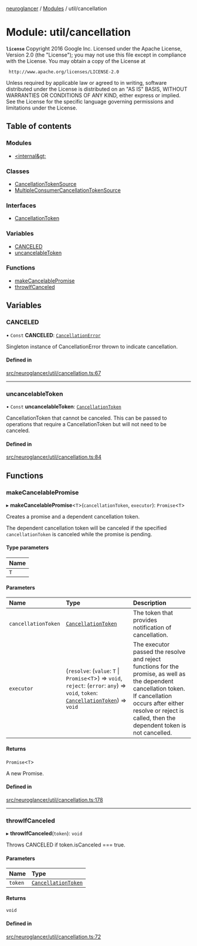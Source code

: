 [neuroglancer](../README.md) / [Modules](../modules.md) / util/cancellation

# Module: util/cancellation

**`license`**
Copyright 2016 Google Inc.
Licensed under the Apache License, Version 2.0 (the "License");
you may not use this file except in compliance with the License.
You may obtain a copy of the License at

     http://www.apache.org/licenses/LICENSE-2.0

Unless required by applicable law or agreed to in writing, software
distributed under the License is distributed on an "AS IS" BASIS,
WITHOUT WARRANTIES OR CONDITIONS OF ANY KIND, either express or implied.
See the License for the specific language governing permissions and
limitations under the License.

## Table of contents

### Modules

- [&lt;internal\&gt;](util_cancellation._internal_.md)

### Classes

- [CancellationTokenSource](../classes/util_cancellation.CancellationTokenSource.md)
- [MultipleConsumerCancellationTokenSource](../classes/util_cancellation.MultipleConsumerCancellationTokenSource.md)

### Interfaces

- [CancellationToken](../interfaces/util_cancellation.CancellationToken.md)

### Variables

- [CANCELED](util_cancellation.md#canceled)
- [uncancelableToken](util_cancellation.md#uncancelabletoken)

### Functions

- [makeCancelablePromise](util_cancellation.md#makecancelablepromise)
- [throwIfCanceled](util_cancellation.md#throwifcanceled)

## Variables

### CANCELED

• `Const` **CANCELED**: [`CancellationError`](../classes/util_cancellation._internal_.CancellationError.md)

Singleton instance of CancellationError thrown to indicate cancellation.

#### Defined in

[src/neuroglancer/util/cancellation.ts:67](https://github.com/ActiveBrainAtlas2/neuroglancer/blob/1beb5d34/src/neuroglancer/util/cancellation.ts#L67)

___

### uncancelableToken

• `Const` **uncancelableToken**: [`CancellationToken`](../interfaces/util_cancellation.CancellationToken.md)

CancellationToken that cannot be canceled.  This can be passed to operations that require a
CancellationToken but will not need to be canceled.

#### Defined in

[src/neuroglancer/util/cancellation.ts:84](https://github.com/ActiveBrainAtlas2/neuroglancer/blob/1beb5d34/src/neuroglancer/util/cancellation.ts#L84)

## Functions

### makeCancelablePromise

▸ **makeCancelablePromise**<`T`\>(`cancellationToken`, `executor`): `Promise`<`T`\>

Creates a promise and a dependent cancellation token.

The dependent cancellation token will be canceled if the specified `cancellationToken` is
canceled while the promise is pending.

#### Type parameters

| Name |
| :------ |
| `T` |

#### Parameters

| Name | Type | Description |
| :------ | :------ | :------ |
| `cancellationToken` | [`CancellationToken`](../interfaces/util_cancellation.CancellationToken.md) | The token that provides notification of cancellation. |
| `executor` | (`resolve`: (`value`: `T` \| `Promise`<`T`\>) => `void`, `reject`: (`error`: `any`) => `void`, `token`: [`CancellationToken`](../interfaces/util_cancellation.CancellationToken.md)) => `void` | The executor passed the resolve and reject functions for the promise, as well as the dependent cancellation token.  If cancellation occurs after either resolve or reject is called, then the dependent token is not cancelled. |

#### Returns

`Promise`<`T`\>

A new Promise.

#### Defined in

[src/neuroglancer/util/cancellation.ts:178](https://github.com/ActiveBrainAtlas2/neuroglancer/blob/1beb5d34/src/neuroglancer/util/cancellation.ts#L178)

___

### throwIfCanceled

▸ **throwIfCanceled**(`token`): `void`

Throws CANCELED if token.isCanceled === true.

#### Parameters

| Name | Type |
| :------ | :------ |
| `token` | [`CancellationToken`](../interfaces/util_cancellation.CancellationToken.md) |

#### Returns

`void`

#### Defined in

[src/neuroglancer/util/cancellation.ts:72](https://github.com/ActiveBrainAtlas2/neuroglancer/blob/1beb5d34/src/neuroglancer/util/cancellation.ts#L72)
